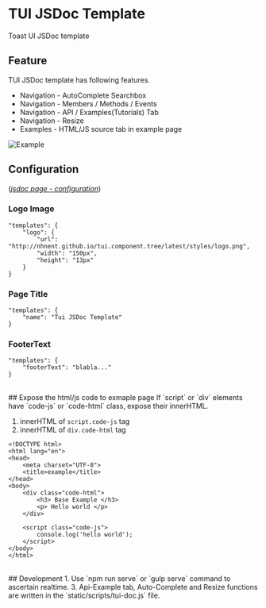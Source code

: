 # TUI JSDoc Template
Toast UI JSDoc template

## Feature
TUI JSDoc template has following features.

* Navigation - AutoComplete Searchbox
* Navigation - Members / Methods / Events
* Navigation - API / Examples(Tutorials) Tab
* Navigation - Resize
* Examples - HTML/JS source tab in example page

![Example](https://cloud.githubusercontent.com/assets/12269563/20049432/69d2ed42-a506-11e6-980e-53b991e5ee5b.png)

## Configuration
([*jsdoc page - configuration*](http://usejsdoc.org/about-configuring-jsdoc.html#incorporating-command-line-options-into-the-configuration-file))

### Logo Image
```
"templates": {
    "logo": {
        "url": "http://nhnent.github.io/tui.component.tree/latest/styles/logo.png",
        "width": "150px",
        "height": "13px"
    }
}
```

### Page Title
```
"templates": {
    "name": "Tui JSDoc Template"
}
```

### FooterText
```
"templates": {
    "footerText": "blabla..."
}
```

<br>
## Expose the html/js code to exmaple page
If `script` or `div` elements have `code-js` or `code-html` class, expose their innerHTML.

1. innerHTML of `script.code-js` tag
2. innerHTML of `div.code-html` tag

```
<!DOCTYPE html>
<html lang="en">
<head>
    <meta charset="UTF-8">
    <title>example</title>
</head>
<body>
    <div class="code-html">
        <h3> Base Example </h3>
        <p> Hello world </p>
    </div>

    <script class="code-js">
        console.log('hello world');
    </script>
</body>
</html>

```

<br>
## Development
1. Use `npm run serve` or `gulp serve` command to ascertain realtime.
3. Api-Example tab, Auto-Complete and Resize functions are written in the `static/scripts/tui-doc.js` file.
